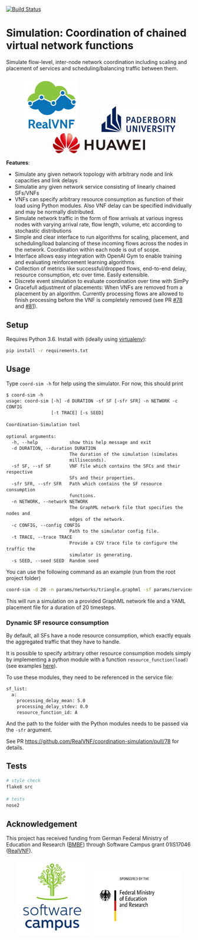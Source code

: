 [![Build Status](https://travis-ci.com/RealVNF/coord-sim.svg?branch=master)](https://travis-ci.com/RealVNF/coord-sim)

# Simulation: Coordination of chained virtual network functions

Simulate flow-level, inter-node network coordination including scaling and placement of services and scheduling/balancing traffic between them.

<p align="center">
    <img src="docs/realvnf_logo.png" height="150" hspace="30"/>
  <img src="docs/upb.png" width="200" hspace="30"/>
  <img src="docs/huawei_horizontal.png" width="250" hspace="30"/>
</p>


**Features**:

* Simulate any given network topology with arbitrary node and link capacities and link delays
* Simulatie any given network service consisting of linearly chained SFs/VNFs
* VNFs can specify arbitrary resource consumption as function of their load using Python modules. Also VNF delay can be specified individually and may be normally distributed.
* Simulate network traffic in the form of flow arrivals at various ingress nodes with varying arrival rate, flow length, volume, etc according to stochastic distributions
* Simple and clear interface to run algorithms for scaling, placement, and scheduling/load balancing of these incoming flows across the nodes in the network. Coordination within each node is out of scope.
* Interface allows easy integration with OpenAI Gym to enable training and evaluating reinforcement learning algorithms
* Collection of metrics like successful/dropped flows, end-to-end delay, resource consumption, etc over time. Easily extensible.
* Discrete event simulation to evaluate coordination over time with SimPy
* Gracefull adjustment of placements: When VNFs are removed from a placement by an algorithm. Currently processing flows are allowed to finish processing before the VNF is completely removed (see PR [#78](https://github.com/RealVNF/coordination-simulation/pull/78) and [#81](https://github.com/RealVNF/coordination-simulation/pull/81)).


## Setup

Requires Python 3.6. Install with (ideally using [virtualenv](https://virtualenv.pypa.io/en/stable/)):

```bash
pip install -r requirements.txt
```


## Usage

Type `coord-sim -h` for help using the simulator. For now, this should print 

``` 
$ coord-sim -h
usage: coord-sim [-h] -d DURATION -sf SF [-sfr SFR] -n NETWORK -c CONFIG
                 [-t TRACE] [-s SEED]

Coordination-Simulation tool

optional arguments:
  -h, --help            show this help message and exit
  -d DURATION, --duration DURATION
                        The duration of the simulation (simulates
                        milliseconds).
  -sf SF, --sf SF       VNF file which contains the SFCs and their respective
                        SFs and their properties.
  -sfr SFR, --sfr SFR   Path which contains the SF resource consumption
                        functions.
  -n NETWORK, --network NETWORK
                        The GraphML network file that specifies the nodes and
                        edges of the network.
  -c CONFIG, --config CONFIG
                        Path to the simulator config file.
  -t TRACE, --trace TRACE
                        Provide a CSV trace file to configure the traffic the
                        simulator is generating.
  -s SEED, --seed SEED  Random seed
```

You can use the following command as an example (run from the root project folder)

```bash 
coord-sim -d 20 -n params/networks/triangle.graphml -sf params/services/abc.yaml -sfr params/services/resource_functions -c params/config/sim_config.yaml
```
This will run a simulation on a provided GraphML network file and a YAML placement file for a duration of 20 timesteps.


### Dynamic SF resource consumption

By default, all SFs have a node resource consumption, which exactly equals the aggregated traffic that they have to handle.

It is possible to specify arbitrary other resource consumption models simply by implementing a python module with a 
function `resource_function(load)` (see examples [here](https://github.com/RealVNF/coordination-simulation/tree/master/params/services/resource_functions)).

To use these modules, they need to be referenced in the service file:

```
sf_list:
  a:
    processing_delay_mean: 5.0
    processing_delay_stdev: 0.0
    resource_function_id: A
```

And the path to the folder with the Python modules needs to be passed via the `-sfr` argument.

See PR https://github.com/RealVNF/coordination-simulation/pull/78 for details.


## Tests

```bash
# style check
flake8 src

# tests
nose2
```

## Acknowledgement

This project has received funding from German Federal Ministry of Education and Research ([BMBF](https://www.bmbf.de/)) through Software Campus grant 01IS17046 ([RealVNF](https://realvnf.github.io/)).

<p align="center">
  <img src="docs/software_campus.png" width="200"/>
  <img src="docs/BMBF_sponsored_by.jpg" width="250"/>
</p>
